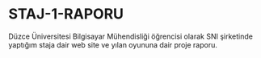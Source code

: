 # STAJ-1-RAPORU
Düzce Üniversitesi Bilgisayar Mühendisliği öğrencisi olarak SNI şirketinde yaptığım staja dair web site ve yılan oyununa dair proje raporu.
